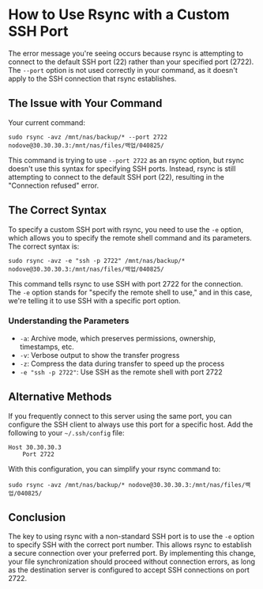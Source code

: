# How to Use Rsync with a Custom SSH Port

The error message you're seeing occurs because rsync is attempting to connect to the default SSH port (22) rather than your specified port (2722). The `--port` option is not used correctly in your command, as it doesn't apply to the SSH connection that rsync establishes.

## The Issue with Your Command

Your current command:
```
sudo rsync -avz /mnt/nas/backup/* --port 2722 nodove@30.30.30.3:/mnt/nas/files/백업/040825/
```

This command is trying to use `--port 2722` as an rsync option, but rsync doesn't use this syntax for specifying SSH ports. Instead, rsync is still attempting to connect to the default SSH port (22), resulting in the "Connection refused" error.

## The Correct Syntax

To specify a custom SSH port with rsync, you need to use the `-e` option, which allows you to specify the remote shell command and its parameters. The correct syntax is:

```
sudo rsync -avz -e "ssh -p 2722" /mnt/nas/backup/* nodove@30.30.30.3:/mnt/nas/files/백업/040825/
```

This command tells rsync to use SSH with port 2722 for the connection. The `-e` option stands for "specify the remote shell to use," and in this case, we're telling it to use SSH with a specific port option.

### Understanding the Parameters

- `-a`: Archive mode, which preserves permissions, ownership, timestamps, etc.
- `-v`: Verbose output to show the transfer progress
- `-z`: Compress the data during transfer to speed up the process
- `-e "ssh -p 2722"`: Use SSH as the remote shell with port 2722

## Alternative Methods

If you frequently connect to this server using the same port, you can configure the SSH client to always use this port for a specific host. Add the following to your `~/.ssh/config` file:

```
Host 30.30.30.3
    Port 2722
```

With this configuration, you can simplify your rsync command to:

```
sudo rsync -avz /mnt/nas/backup/* nodove@30.30.30.3:/mnt/nas/files/백업/040825/
```

## Conclusion

The key to using rsync with a non-standard SSH port is to use the `-e` option to specify SSH with the correct port number. This allows rsync to establish a secure connection over your preferred port. By implementing this change, your file synchronization should proceed without connection errors, as long as the destination server is configured to accept SSH connections on port 2722.
